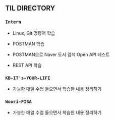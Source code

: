 ## TIL DIRECTORY

### `Intern`
  - Linux, Git 명령어 학습
    
  - POSTMAN 학습
    
  - POSTMAN으로 Naver 도서 검색 Open API 테스트
    
  - REST API 학습

### `KB-IT's-YOUR-LIFE`
  - 가능한 매일 수업 들으면서 학습한 내용 정리하기

### `Woori-FISA`
  - 가능한 매일 수업 들으면서 학습한 내용 정리하기
